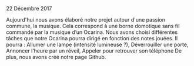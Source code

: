 22 Décembre 2017

Aujourd'hui nous avons élaboré notre projet autour d'une passion commune, la musique. 
Cela correspond à une borne domotique sans fil commandé par la musique d’un Ocarina. 
Nous avons choisi différentes tâches que notre Ocarina pourra dirigé en fonction des notes jouées.
Il pourra :	Allumer une lampe (intensité lumineuse ?), Déverrouiller une porte, Annoncer l’heure par un réveil, Appeler pour retrouver son téléphone
De plus, nous avons créé notre page Github.
